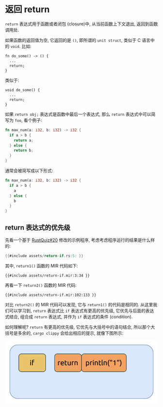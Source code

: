 # 返回 return

`return` 表达式用于函数或者闭包 (closure)中, 从当前函数上下文退出, 返回到函数调用处.

如果函数的返回值为空, 它返回的是 `()`, 即所谓的 `unit struct`, 类似于 C 语言中的 `void`. 比如:

```rust, ignore
fn do_some() -> () {
  ...
  return;
}
```

类似于:

```C, ignore
void do_some() {
  ...
  return;
}
```

如果 `return obj;` 表达式是函数中最后一个表达式, 那么 `return` 表达式中可以简写为 `foo`, 看个例子:

```rust
fn max_num(a: i32, b: i32) -> i32 {
  if a > b {
    return a;
  } else {
    return b;
  }
}
```

通常会被简写成以下形式:

```rust
fn max_num(a: i32, b: i32) -> i32 {
  if a > b {
    a
  } else {
    b
  }
}
```

## return 表达式的优先级

先看一个基于 [RustQuiz#20](https://dtolnay.github.io/rust-quiz/20) 修改的示例程序,
考虑考虑程序运行的结果是什么样的:

```rust
{{#include assets/return-if.rs:5: }}
```

其中, `return1()` 函数的 MIR 代码如下:

```rust, ignore
{{#include assets/return-if.mir:3:34 }}
```

再看一下 `return2()` 函数的 MIR 代码:

```rust, ignore
{{#include assets/return-if.mir:102:133 }}
```

对比 `return2()` 的 MIR 代码可以发现, 它与 `return1()` 的代码是相同的.
从这里我们可以学习到, `return` 表达式比 `if` 表达式有更高的优先级, 它优先与后面的表达式结合, 组合成 `return` 表达式,
并作为 `if` 表达式的条件 (condition).

如何理解呢? `return` 有更高的优先级, 它优先与大括号中的语句结合, 所以那个大括号是多余的,
`cargo clippy` 会给出相应的提示, 就像下图所示:

![return if](assets/return-if.svg)